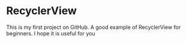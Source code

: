 # RecyclerView
This is my first project on GitHub. A good example of RecyclerView for beginners. I hope it is useful for you

